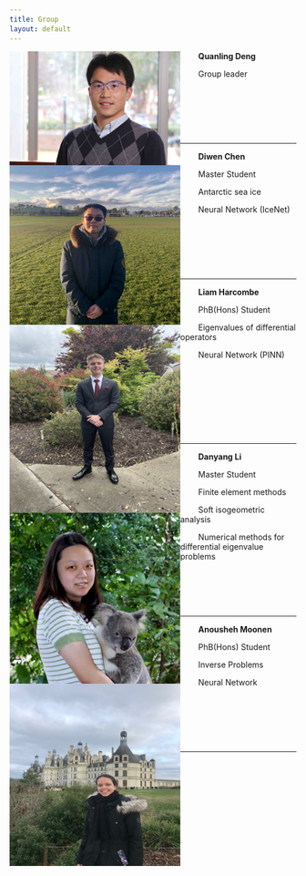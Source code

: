 ```yaml
---
title: Group
layout: default
---
```


<img align="left" width="300" height="200" src="images/deng.jpg">

&nbsp; &nbsp; &nbsp; &nbsp; **Quanling Deng**

&nbsp; &nbsp; &nbsp; &nbsp; Group leader

&nbsp;
&nbsp;
&nbsp;
&nbsp;
&nbsp;
&nbsp;
&nbsp;
&nbsp;
&nbsp;
<br />
<br />
<br />
<br />
<br />

* * * 

<img align="left" width="300" height="280" src="images/chen.jpg">

&nbsp; &nbsp; &nbsp; &nbsp; **Diwen Chen**

&nbsp; &nbsp; &nbsp; &nbsp; Master Student


&nbsp; &nbsp; &nbsp; &nbsp; Antarctic sea ice

&nbsp; &nbsp; &nbsp; &nbsp; Neural Network (IceNet)

<br />
<br />
<br />
<br />
<br />

* * * 



<img align="left" width="300" height="330" src="images/lh.jpg">

&nbsp; &nbsp; &nbsp; &nbsp; **Liam Harcombe**

&nbsp; &nbsp; &nbsp; &nbsp; PhB(Hons) Student 


&nbsp; &nbsp; &nbsp; &nbsp; Eigenvalues of differential operators

&nbsp; &nbsp; &nbsp; &nbsp; Neural Network (PINN)


<br />
<br />
<br />
<br />
<br />
<br />
<br />

* * * 

<img align="left" width="300" height="300" src="images/Li.jpg">

&nbsp; &nbsp; &nbsp; &nbsp; **Danyang Li**

&nbsp; &nbsp; &nbsp; &nbsp; Master Student


&nbsp; &nbsp; &nbsp; &nbsp; Finite element methods

&nbsp; &nbsp; &nbsp; &nbsp; Soft isogeometric analysis

&nbsp; &nbsp; &nbsp; &nbsp; Numerical methods for differential eigenvalue problems


<br />
<br />
<br />
<br />


* * * 


<img align="left" width="300" height="320" src="images/moonen.jpg">

&nbsp; &nbsp; &nbsp; &nbsp; **Anousheh Moonen**

&nbsp; &nbsp; &nbsp; &nbsp; PhB(Hons) Student 


&nbsp; &nbsp; &nbsp; &nbsp; Inverse Problems

&nbsp; &nbsp; &nbsp; &nbsp; Neural Network


<br />
<br />
<br />
<br />
<br />

* * * 
